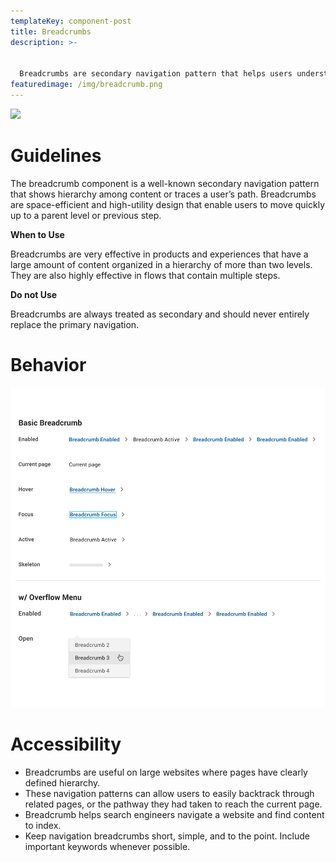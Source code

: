 ```yaml
---
templateKey: component-post
title: Breadcrumbs
description: >-
  

  Breadcrumbs are secondary navigation pattern that helps users understand the hierarchy among levels and navigate back through them. Breadcrumbs helps users understand where they are on a website.
featuredimage: /img/breadcrumb.png
---
```

![](/img/breadcrumb.png)

# **Guidelines**

The breadcrumb component is a well-known secondary navigation pattern that shows hierarchy among content or traces a user’s path. Breadcrumbs are space-efficient and high-utility design that enable users to move quickly up to a parent level or previous step.

**When to Use**

Breadcrumbs are very effective in products and experiences that have a large amount of content organized in a hierarchy of more than two levels. They are also highly effective in flows that contain multiple steps.

**Do not Use**

Breadcrumbs are always treated as secondary and should never entirely replace the primary navigation.

# **Behavior**

![](/static/img/breadcrumbs.png)

# **Accessibility**

* Breadcrumbs are useful on large websites where pages have clearly defined hierarchy.
* These navigation patterns can allow users to easily backtrack through related pages, or the pathway they had taken to reach the current page.
* Breadcrumb helps search engineers navigate a website and find content to index. 
* Keep navigation breadcrumbs short, simple, and to the point. Include important keywords whenever possible.